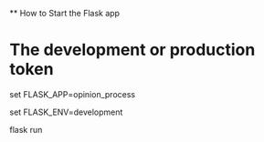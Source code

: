 
** How to Start the Flask app
# The development or production token

set FLASK_APP=opinion_process

set FLASK_ENV=development

flask run

